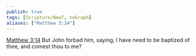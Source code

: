 ```yaml
---
publish: true
tags: [Scripture/NewT, noGraph]
aliases: ["Matthew 3:14"]
---
```

[Matthew 3:14](https://churchofjesuschrist.org/study/scriptures/nt/matt/3?lang=eng&id=p14#p14) But John forbad him, saying, I have need to be baptized of thee, and comest thou to me?
